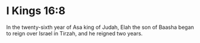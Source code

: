 # I Kings 16:8

In the twenty-sixth year of Asa king of Judah, Elah the son of Baasha began to reign over Israel in Tirzah, and he reigned two years.
